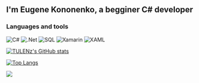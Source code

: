 ## I'm Eugene Kononenko, a begginer C# developer 
### Languages and tools
![C#](https://img.shields.io/badge/-C%23-%232A17B1?style=flat&logo=csharp)
![.Net](https://img.shields.io/badge/-.Net-%2344036F?style=flat&logo=.Net)
![SQL](https://img.shields.io/badge/-SQL-blue?style=flat&logo=microsoftsqlserver)
![Xamarin](https://img.shields.io/badge/-Xamarin-039BE5?style=flat&logo=xamarin&logoColor=white)
![XAML](https://img.shields.io/badge/-Xaml-00638E?style=flat&logo=xaml)

[![TULENz's GitHub stats](https://github-readme-stats.vercel.app/api?username=TULENz&show_icons=true&theme=github_dark)](https://github.com/anuraghazra/github-readme-stats)

[![Top Langs](https://github-readme-stats.vercel.app/api/top-langs/?username=TULENz&layout=compact&theme=github_dark)](https://github.com/anuraghazra/github-readme-stats)

![](https://komarev.com/ghpvc/?username=TULENz)
<!--
**TULENz/TULENz** is a ✨ _special_ ✨ repository because its `README.md` (this file) appears on your GitHub profile.

Here are some ideas to get you started:

- 🔭 I’m currently working on ...
- 🌱 I’m currently learning ...
- 👯 I’m looking to collaborate on ...
- 🤔 I’m looking for help with ...
- 💬 Ask me about ...
- 📫 How to reach me: ...
- 😄 Pronouns: ...
- ⚡ Fun fact: ...
-->
